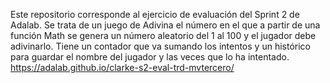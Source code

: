 Este repositorio corresponde al ejercicio de evaluación del Sprint 2 de Adalab. Se trata de un juego de Adivina el número en el que a partir de una función Math se genera un número aleatorio del 1 al 100 y el jugador debe adivinarlo. Tiene un contador que va sumando los intentos y un histórico para guardar el nombre del jugador y las veces que lo ha intentado. 
https://adalab.github.io/clarke-s2-eval-trd-mvtercero/

